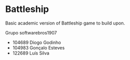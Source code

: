 # Battleship

Basic academic version of Battleship game to build upon.

Grupo softwarebros1907
 - 104689 Diogo Godinho
 - 104983 Gonçalo Esteves
 - 122689 Luís Silva
